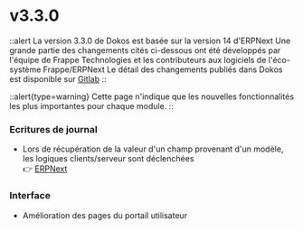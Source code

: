 # v3.3.0

::alert
La version 3.3.0 de Dokos est basée sur la version 14 d'ERPNext
Une grande partie des changements cités ci-dessous ont été développés par l'équipe de Frappe Technologies et les contributeurs aux logiciels de l'éco-système Frappe/ERPNext
Le détail des changements publiés dans Dokos est disponible sur [Gitlab](https://gitlab.com/dokos/dokos/-/releases/v3.3.0)
::

::alert{type=warning}
Cette page n'indique que les nouvelles fonctionnalités les plus importantes pour chaque module.
::


### Ecritures de journal

- Lors de récupération de la valeur d'un champ provenant d'un modèle, les logiques clients/serveur sont déclenchées  
:point_right: [ERPNext](https://github.com/frappe/erpnext/pull/32478)


### Interface

- Amélioration des pages du portail utilisateur